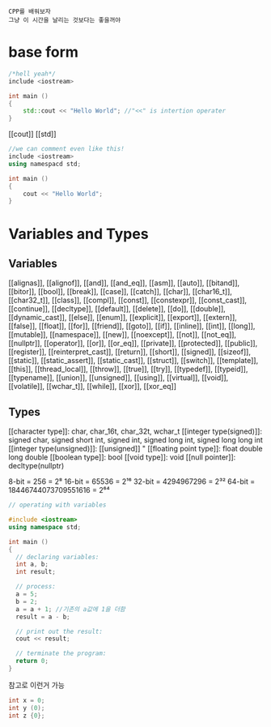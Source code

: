 	CPP를 배워보자
	그냥 이 시간을 날리는 것보다는 좋을꺼야  

# base form
``` C++
/*hell yeah*/
include <iostream>

int main ()
{
	std::cout << "Hello World"; //"<<" is intertion operater
}
```

[[cout]]
[[std]]
```C++
//we can comment even like this!
include <iostream>
using namespacd std;

int main ()
{
	cout << "Hello World";
}
```

# Variables and Types
## Variables
[[alignas]], [[alignof]], [[and]], [[and_eq]], [[asm]], [[auto]], [[bitand]], [[bitor]], [[bool]], [[break]], [[case]], [[catch]], [[char]], [[char16_t]], [[char32_t]], [[class]], [[compl]], [[const]], [[constexpr]], [[const_cast]], [[continue]], [[decltype]], [[default]], [[delete]], [[do]], [[double]], [[dynamic_cast]], [[else]], [[enum]], [[explicit]], [[export]], [[extern]], [[false]], [[float]], [[for]], [[friend]], [[goto]], [[if]], [[inline]], [[int]], [[long]], [[mutable]], [[namespace]], [[new]], [[noexcept]], [[not]], [[not_eq]], [[nullptr]], [[operator]], [[or]], [[or_eq]], [[private]], [[protected]], [[public]], [[register]], [[reinterpret_cast]], [[return]], [[short]], [[signed]], [[sizeof]], [[static]], [[static_assert]], [[static_cast]], [[struct]], [[switch]], [[template]], [[this]], [[thread_local]], [[throw]], [[true]], [[try]], [[typedef]], [[typeid]], [[typename]], [[union]], [[unsigned]], [[using]], [[virtual]], [[void]], [[volatile]], [[wchar_t]], [[while]], [[xor]], [[xor_eq]]

## Types
[[character type]]: char, char_16t, char_32t, wchar_t
[[integer type(signed)]]: signed char, signed short int, signed int, signed long int, signed long long int
[[integer type(unsigned)]]: [[unsigned]] "
[[floating point type]]: float double long double
[[boolean type]]: bool
[[void type]]: void
[[null pointer]]: decltype(nullptr)

8-bit = 256 = 2⁸
16-bit = 65536 = 2¹⁶
32-bit = 4294967296 = 2³²
64-bit = 18446744073709551616 = 2⁶⁴


```C++
// operating with variables

#include <iostream>
using namespace std;

int main ()
{
  // declaring variables:
  int a, b;
  int result;

  // process:
  a = 5;
  b = 2;
  a = a + 1; //기존의 a값에 1을 더함
  result = a - b;

  // print out the result:
  cout << result;

  // terminate the program:
  return 0;
}
```

참고로 이런거 가능

```C++
int x = 0;
int y (0);
int z {0};
```

